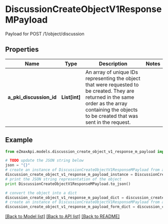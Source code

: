 # DiscussionCreateObjectV1ResponseMPayload

Payload for POST /1/object/discussion

## Properties

Name | Type | Description | Notes
------------ | ------------- | ------------- | -------------
**a_pki_discussion_id** | **List[int]** | An array of unique IDs representing the object that were requested to be created.  They are returned in the same order as the array containing the objects to be created that was sent in the request. | 

## Example

```python
from eZmaxApi.models.discussion_create_object_v1_response_m_payload import DiscussionCreateObjectV1ResponseMPayload

# TODO update the JSON string below
json = "{}"
# create an instance of DiscussionCreateObjectV1ResponseMPayload from a JSON string
discussion_create_object_v1_response_m_payload_instance = DiscussionCreateObjectV1ResponseMPayload.from_json(json)
# print the JSON string representation of the object
print DiscussionCreateObjectV1ResponseMPayload.to_json()

# convert the object into a dict
discussion_create_object_v1_response_m_payload_dict = discussion_create_object_v1_response_m_payload_instance.to_dict()
# create an instance of DiscussionCreateObjectV1ResponseMPayload from a dict
discussion_create_object_v1_response_m_payload_form_dict = discussion_create_object_v1_response_m_payload.from_dict(discussion_create_object_v1_response_m_payload_dict)
```
[[Back to Model list]](../README.md#documentation-for-models) [[Back to API list]](../README.md#documentation-for-api-endpoints) [[Back to README]](../README.md)


